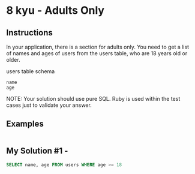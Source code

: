 # 8 kyu - Adults Only
## Instructions
In your application, there is a section for adults only. You need to get a list of names and ages of users from the users table, who are 18 years old or older.

users table schema

    name
    age

NOTE: Your solution should use pure SQL. Ruby is used within the test cases just to validate your answer.

## Examples
```

```

## My Solution #1 - 
```sql
SELECT name, age FROM users WHERE age >= 18
```